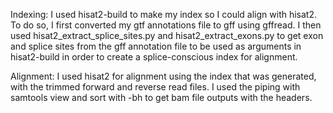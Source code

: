 Indexing:
I used hisat2-build to make my index so I could align with hisat2. To do so, I first converted my gtf annotations file to gff using gffread. I then used hisat2_extract_splice_sites.py and hisat2_extract_exons.py to get exon and splice sites from the gff annotation file to be used as arguments in hisat2-build in order to create a splice-conscious index for alignment.

Alignment:
I used hisat2 for alignment using the index that was generated, with the trimmed forward and reverse read files. I used the piping with samtools view and sort with -bh to get bam file outputs with the headers. 
